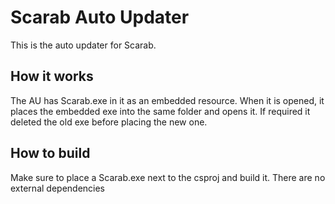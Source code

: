 ﻿# Scarab Auto Updater
This is the auto updater for Scarab.

## How it works
The AU has Scarab.exe in it as an embedded resource. When it is opened, it places the embedded exe into the same folder 
and opens it. If required it deleted the old exe before placing the new one.

## How to build
Make sure to place a Scarab.exe next to the csproj and build it. There are no external dependencies